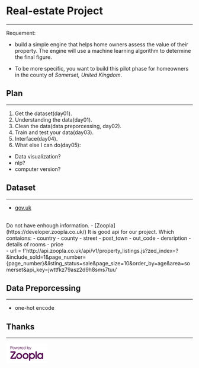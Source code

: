 # Real-estate Project
---
Requement:

- build a simple engine that helps home owners assess the value of their property. The engine will use a machine learning algorithm to determine the final figure.

- To be more specific, you want to build this pilot phase for homeowners in the county of *Somerset, United Kingdom*.
## Plan
---
1. Get the dataset(day01).
2. Understanding the data(day01).
3. Clean the data(data preporcessing, day02).
4. Train and test your data(day03).
5. Interface(day04).
6. What else I can do(day05):
- Data visualization?
- nlp?
- computer version?

## Dataset
---
- [gov.uk](https://www.gov.uk/government/statistical-data-sets/price-paid-data-downloads)
<br />
Do not have enhough information.
- [Zoopla](https://developer.zoopla.co.uk/)  
It is good api for our project.
Which contaions:
- country
- county
- street
- post_town
- out_code
- dersription
- details of rooms
- price

<br />
- url = f'http://api.zoopla.co.uk/api/v1/property_listings.js?zed_index=?&include_sold=1&page_number={page_number}&listing_status=sale&page_size=10&order_by=age&area=somerset&api_key=jwttfkz79asz2d9h8sms7tuu'



## Data Preporcessing
---
- one-hot encode

## Thanks
---
![image](powered-by-zoopla.png)
